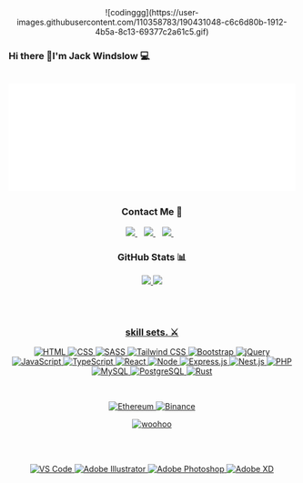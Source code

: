 
<!DOCTYPE html>
<html lang="en">
<head>
  <meta charset="UTF-8">
  <meta http-equiv="X-UA-Compatible" content="IE=edge">
  <meta name="viewport" content="width=device-width, initial-scale=1.0">
  <link rel="stylesheet" href="./styles/main.css">
</head>

<div align="center">
	![codinggg](https://user-images.githubusercontent.com/110358783/190431048-c6c6d80b-1912-4b5a-8c13-69377c2a61c5.gif)
	</div>

### Hi there 📲I'm Jack Windslow 💻
<div align="center">
	<br>
  <img src="about-me.svg" width="800" height="auto" alt="Click to see the source"
       
       
       
</div>
	
	
	
### **Contact Me** 💌


	
	
<p align='center'>
  <a href="https://t.me/suppressants">
    <img src="https://img.shields.io/badge/telegram-26A5E4.svg?&style=for-the-badge&logo=telegram&logoColor=white" />
  </a>&nbsp;&nbsp;
  <a href="mailto:jackwindslow@gmail.com">
    <img src="https://img.shields.io/badge/gmail-EA4335.svg?&style=for-the-badge&logo=gmail&logoColor=white" />
  </a>&nbsp;&nbsp;
  <a href="https://discordapp.com/users/tov#0205">
    <img src="https://img.shields.io/badge/discord-5865F2.svg?&style=for-the-badge&logo=discord&logoColor=white" />
  </a>&nbsp;&nbsp;
</p>

### GitHub Stats 📊

<div id='profile-them'><a class='github-status' href='https://github.com/suppressant'><img width="45%" src='https://github-readme-stats.vercel.app/api?username=suppressant&show_icons=true&theme=radical' />
<a class='Most-used-languages' href='https://github.com/suppressant'><img width="45%" id='github-status' src='https://github-readme-stats.vercel.app/api/top-langs/?username=suppressant&layout=compact' />
</div>

<!-- [![Anurag's GitHub stats](https://github-readme-stats.vercel.app/api?username=suppressant&show_icons=true&theme=radical)](https://github.com/suppressant)
[![Top Langs](https://github-readme-stats.vercel.app/api/top-langs/?username=LucasWongC&layout=compact)](https://github.com/suppressant)  -->
<br/><br/>

### skill sets. ⚔️

![HTML](https://img.shields.io/badge/HTML5-E34F26?style=for-the-badge&logo=html5&logoColor=white)
![CSS](https://img.shields.io/badge/CSS3-1572B6?style=for-the-badge&logo=css3&logoColor=white)
![SASS](https://img.shields.io/badge/SASS-cc6699.svg?style=for-the-badge&logo=SASS&logoColor=white)
![Tailwind CSS](https://img.shields.io/badge/tailwindcss-06B6D4.svg?style=for-the-badge&logo=tailwind-css&logoColor=white)
![Bootstrap](https://img.shields.io/badge/bootstrap-7952B3.svg?style=for-the-badge&logo=bootstrap&logoColor=white)
![jQuery](https://img.shields.io/badge/jquery-0769AD.svg?style=for-the-badge&logo=jquery&logoColor=white)
![JavaScript](https://img.shields.io/badge/javascript-F7DF1E.svg?style=for-the-badge&logo=javascript&logoColor=white)
![TypeScript](https://img.shields.io/badge/typescript-3178C6.svg?style=for-the-badge&logo=typescript&logoColor=white)
![React](https://img.shields.io/badge/react-61DAFB.svg?style=for-the-badge&logo=react&logoColor=white)
![Node](https://img.shields.io/badge/node.js-339933?style=for-the-badge&logo=node.js&logoColor=white)
![Express.js](https://img.shields.io/badge/express.js-000000.svg?style=for-the-badge&logo=express&logoColor=%white)
![Nest.js](https://img.shields.io/badge/nestjs-E0234E.svg?style=for-the-badge&logo=nestjs&logoColor=white)
![PHP](https://img.shields.io/badge/PHP-777BB4?style=for-the-badge&logo=php&logoColor=white)
![MySQL](https://img.shields.io/badge/mysql-4479A1.svg?style=for-the-badge&logo=mysql&logoColor=white)
![PostgreSQL](https://img.shields.io/badge/postgres-4169E1.svg?style=for-the-badge&logo=postgresql&logoColor=white)
![Rust](https://img.shields.io/badge/rust-000000?style=for-the-badge&logo=rust&logoColor=white)

<br/>

![Ethereum](https://img.shields.io/badge/Ethereum-3C3C3D.svg?style=for-the-badge&logo=ethereum&logoColor=white)
![Binance](https://img.shields.io/badge/binance-F0B90B.svg?style=for-the-badge&logo=binance&logoColor=white)
	
	
![woohoo](https://user-images.githubusercontent.com/110358783/190430312-a077b95f-2eb2-421a-bb7d-be84fd51e4e2.gif)


<br/>




<br/>

![VS Code](https://img.shields.io/badge/Visual%20Studio%20Code-007ACC.svg?style=for-the-badge&logo=Visual%20Studio%20Code&logoColor=white)
![Adobe Illustrator](https://img.shields.io/badge/adobe%20illustrator-FF9A00.svg?style=for-the-badge&logo=adobe%20illustrator&logoColor=white)
![Adobe Photoshop](https://img.shields.io/badge/adobe%20photoshop-31A8FF.svg?style=for-the-badge&logo=adobe%20photoshop&logoColor=white)
![Adobe XD](https://img.shields.io/badge/Adobe%20XD-FF61F6?style=for-the-badge&logo=Adobe%20XD&logoColor=white)


</body>
</html>

